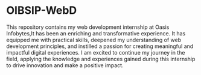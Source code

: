 # OIBSIP-WebD
This repository contains my web development internship at Oasis Infobytes,It has been an enriching and transformative experience. It has equipped me with practical skills, deepened my understanding of web development principles, and instilled a passion for creating meaningful and impactful digital experiences. I am excited to continue my journey in the field, applying the knowledge and experiences gained during this internship to drive innovation and make a positive impact.
